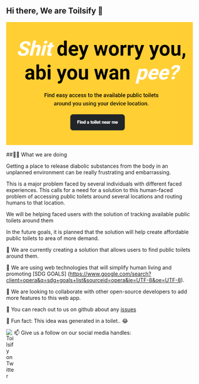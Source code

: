## Hi there, We are Toilsify 👋

![](https://github.com/Toilsify/Toilsify/blob/main/img/img.png)


##🙋‍♀️ What we are doing

Getting a place to release diabolic substances from the body in an unplanned environment can be really frustrating and embarrassing.

This is a major problem faced by several individuals with different faced experiences. This calls for a need for a solution to this human-faced problem of accessing public toilets around several locations and routing humans to that location.

We will be helping faced users with the solution of tracking available public toilets around them  

In the future goals, it is planned that the solution will help create affordable public toilets to area of more demand.

🌈 We are currently creating a solution that allows users to find public toilets around them. 

🌱 We are using web technologies that will simplify human living and promoting [SDG GOALS] (https://www.google.com/search?client=opera&q=sdg+goals+list&sourceid=opera&ie=UTF-8&oe=UTF-8).

👯 We are looking to collaborate with other open-source developers to add more features to this web app.

💬 You can reach out to us on github about any [issues](https://github.com/Toilsify/Toilsify/issues)

🍿 Fun fact: This idea was generated in a toilet.. 😂

📫 Give us a follow on our social media handles: <a href="https://twitter.com/toilsify"><img align="left" alt="Toilsify on Twitter" width="21px" src="https://raw.githubusercontent.com/anuraghazra/anuraghazra/master/assets/twitter.svg" /></a>
